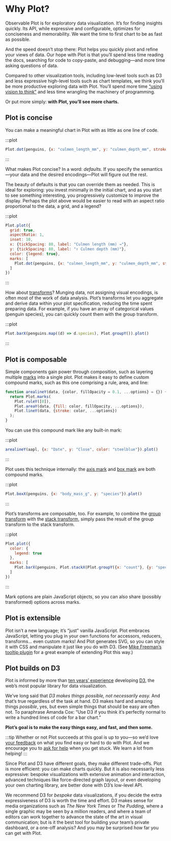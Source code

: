 <script setup>

import * as Plot from "@observablehq/plot";
import * as d3 from "d3";
import aapl from "./data/aapl.ts";
import penguins from "./data/penguins.ts";

function arealineY(data, {color, fillOpacity = 0.1, ...options} = {}) {
  return Plot.marks(
    Plot.ruleY([0]),
    Plot.areaY(data, {fill: color, fillOpacity, ...options}),
    Plot.lineY(data, {stroke: color, ...options})
  );
}

</script>

# Why Plot?

Observable Plot is for exploratory data visualization. It’s for finding insights quickly. Its API, while expressive and configurable, optimizes for conciseness and memorability. We want the time to first chart to be as fast as possible.

And the speed doesn’t stop there: Plot helps you quickly pivot and refine your views of data. Our hope with Plot is that you’ll spend less time reading the docs, searching for code to copy-paste, and debugging—and more time asking questions of data.

Compared to other visualization tools, including low-level tools such as D3 and less expressive high-level tools such as chart templates, we think you’ll be more productive exploring data with Plot. You’ll spend more time [“using vision to think”](https://www.amazon.com/Readings-Information-Visualization-Interactive-Technologies/dp/1558605339) and less time wrangling the machinery of programming.

Or put more simply: **with Plot, you’ll see more charts.**

## Plot is concise

You can make a meaningful chart in Plot with as little as one line of code.

:::plot
```js
Plot.dot(penguins, {x: "culmen_length_mm", y: "culmen_depth_mm", stroke: "species"}).plot()
```
:::

What makes Plot concise? In a word: *defaults*. If you specify the semantics—your data and the desired encodings—Plot will figure out the rest.

The beauty of defaults is that you can override them as needed. This is ideal for exploring: you invest minimally in the initial chart, and as you start to see something interesting, you progressively customize to improve the display. Perhaps the plot above would be easier to read with an aspect ratio proportional to the data, a grid, and a legend?

:::plot
```js
Plot.plot({
  grid: true,
  aspectRatio: 1,
  inset: 10,
  x: {tickSpacing: 80, label: "Culmen length (mm) →"},
  y: {tickSpacing: 80, label: "↑ Culmen depth (mm)"},
  color: {legend: true},
  marks: [
    Plot.dot(penguins, {x: "culmen_length_mm", y: "culmen_depth_mm", stroke: "species"})
  ]
})
```
:::

How about [transforms](./transforms.md)? Munging data, not assigning visual encodings, is often most of the work of data analysis. Plot’s transforms let you aggregate and derive data within your plot specification, reducing the time spent preparing data. For example, if you have an array of categorical values (penguin species), you can quickly count them with the group transform.

:::plot
```js
Plot.barX(penguins.map((d) => d.species), Plot.groupY()).plot()
```
:::

## Plot is composable

Simple components gain power through composition, such as layering multiple [marks](./marks.md) into a single plot. Plot makes it easy to define custom compound marks, such as this one comprising a rule, area, and line:

```js
function arealineY(data, {color, fillOpacity = 0.1, ...options} = {}) {
  return Plot.marks(
    Plot.ruleY([0]),
    Plot.areaY(data, {fill: color, fillOpacity, ...options}),
    Plot.lineY(data, {stroke: color, ...options})
  );
}
```

You can use this compound mark like any built-in mark:

:::plot
```js
arealineY(aapl, {x: "Date", y: "Close", color: "steelblue"}).plot()
```
:::

Plot uses this technique internally: the [axis mark](./marks/axis.md) and [box mark](./marks/box.md) are both compound marks.

:::plot
```js
Plot.boxX(penguins, {x: "body_mass_g", y: "species"}).plot()
```
:::

Plot’s transforms are composable, too. For example, to combine the [group transform](./transforms/group.md) with the [stack transform](./transforms/stack.md), simply pass the result of the group transform to the stack transform.

:::plot
```js
Plot.plot({
  color: {
    legend: true
  },
  marks: [
    Plot.barX(penguins, Plot.stackX(Plot.groupY({x: "count"}, {y: "species", fill: "sex"})))
  ]
})
```
:::

Mark options are plain JavaScript objects, so you can also share (possibly transformed) options across marks.

## Plot is extensible

Plot isn’t a new language; it’s “just” vanilla JavaScript. Plot embraces JavaScript, letting you plug in your own functions for accessors, reducers, transforms… even custom marks! And Plot generates SVG, so you can style it with CSS and manipulate it just like you do with D3. (See [Mike Freeman’s tooltip plugin](https://observablehq.com/@mkfreeman/plot-tooltip) for a great example of extending Plot this way.)

## Plot builds on D3

Plot is informed by more than [ten years’ experience](https://observablehq.com/@mbostock/10-years-of-open-source-visualization) developing [D3](https://d3js.org), the web’s most popular library for data visualization.

We’ve long said that *D3 makes things possible, not necessarily easy.* And that’s true regardless of the task at hand. D3 makes hard and amazing things *possible*, yes, but even simple things that should be easy are often not. To paraphrase Amanda Cox: “Use D3 if you think it’s perfectly normal to write a hundred lines of code for a bar chart.”

**Plot’s goal is to make the easy things easy, and fast, and then some.**

:::tip
Whether or not Plot succeeds at this goal is up to you—so we’d love [your feedback](https://talk.observablehq.com/c/site-feedback/3) on what you find easy or hard to do with Plot. And we encourage you to [ask for help](https://talk.observablehq.com/c/help/6) when you get stuck. We learn a lot from helping!
:::

Since Plot and D3 have different goals, they make different trade-offs. Plot is more efficient: you can make charts quickly. But it is also necessarily less expressive: bespoke visualizations with extensive animation and interaction, advanced techniques like force-directed graph layout, or even developing your own charting library, are better done with D3’s low-level API.

We recommend D3 for *bespoke* data visualizations, if you decide the extra expressiveness of D3 is worth the time and effort. D3 makes sense for media organizations such as *The New York Times* or *The Pudding*, where a single graphic may be seen by a million readers, and where a team of editors can work together to advance the state of the art in visual communication; but is it the best tool for building your team’s private dashboard, or a one-off analysis? And you may be surprised how far you can get with Plot.

